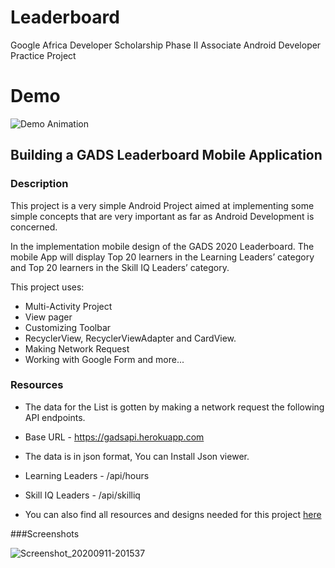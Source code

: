 # Leaderboard
Google Africa Developer Scholarship Phase II Associate Android Developer Practice Project

# Demo
![Demo Animation](screenshots/demo.gif)

## Building a GADS Leaderboard Mobile Application

### Description
This project is a very simple Android Project aimed at implementing some simple concepts that are very important as far as Android Development is concerned.

In the implementation mobile design of the GADS 2020 Leaderboard. The mobile App will display Top 20 learners in the Learning Leaders’ category and Top 20 learners in the Skill IQ Leaders’ category.

This project uses:
 + Multi-Activity Project
 + View pager
 + Customizing Toolbar
 + RecyclerView, RecyclerViewAdapter and CardView.
 + Making Network Request
 + Working with Google Form and more...

### Resources
 - The data  for the List is gotten by making a network request the following API endpoints.
 - Base URL - https://gadsapi.herokuapp.com
 - The data is in json format, You can Install Json viewer.
 - Learning Leaders - /api/hours
 - Skill IQ Leaders - /api/skilliq

 - You can also find all resources and designs needed for this project [here](https://drive.google.com/drive/folders/1l-huMnFzu0Lh_olBCzHgovsUCwbKouMb?usp=sharing)
 
 ###Screenshots
 
 ![Screenshot_20200911-201537](https://user-images.githubusercontent.com/58033364/92967135-a16cd480-f470-11ea-9e7f-9abe18fcdd42.png)

